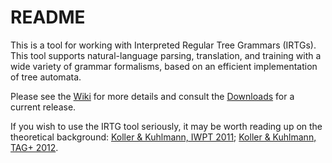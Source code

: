 # README #

This is a tool for working with Interpreted Regular Tree Grammars (IRTGs). This tool supports natural-language parsing, translation, and training with a wide variety of grammar formalisms, based on an efficient implementation of tree automata.

Please see the [Wiki](https://bitbucket.org/tclup/irtg/wiki/Home) for more details and consult the [Downloads](https://bitbucket.org/tclup/irtg/downloads) for a current release.

If you wish to use the IRTG tool seriously, it may be worth reading up on the theoretical background: [Koller & Kuhlmann, IWPT 2011](http://www.ling.uni-potsdam.de/~koller/showpaper.php?id=irtg-11); [Koller & Kuhlmann, TAG+ 2012](http://www.ling.uni-potsdam.de/~koller/showpaper.php?id=tag-irtg). 